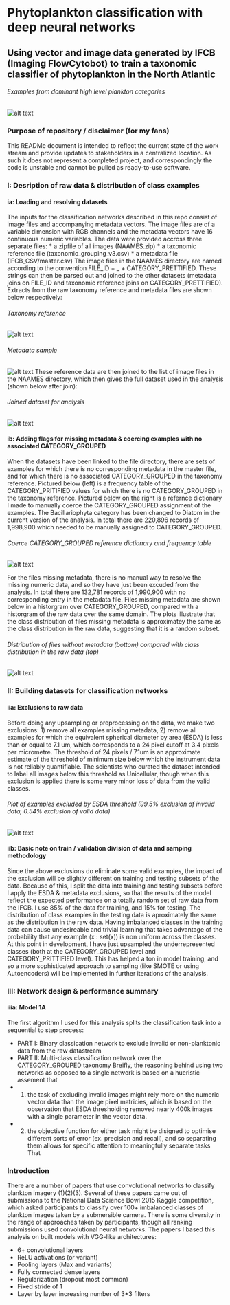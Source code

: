 # Phytoplankton classification with deep neural networks
## Using vector and image data generated by IFCB (Imaging FlowCytobot) to train a taxonomic classifier of phytoplankton in the North Atlantic
###### Examples from dominant high level plankton categories 
   ![alt text](https://github.com/emmettFC/selected-projects/blob/master/plankton_vision/assets/class-examples-title-asset.png)

### Purpose of repository / disclaimer (for my fans)
This READMe document is intended to reflect the current state of the work stream and provide updates to stakeholders in a centralized location. As such it does not represent a completed project, and correspondingly the code is unstable and cannot be pulled as ready-to-use software. 

### I: Desription of raw data & distribution of class examples 

#### ia: Loading and resolving datasets
The inputs for the classification networks described in this repo consist of image files and accompanying metadata vectors. The image files are of a variable dimension with RGB channels and the metadata vectors have 16 continuous numeric variables. The data were provided accross three separate files: 
    * a zipfile of all images (NAAMES.zip)
    * a taxonomic reference file (taxonomic_grouping_v3.csv)
    * a metadata file (IFCB_CSV/master.csv)
The image files in the NAAMES directory are named according to the convention FILE_ID + _ + CATEGORY_PRETTIFIED. These strings can then be parsed out and joined to the other datasets (metadata joins on FILE_ID and taxonomic reference joins on CATEGORY_PRETTIFIED). Extracts from the raw taxonomy reference and metadata files are shown below respectively: 
###### Taxonomy reference
   ![alt text](https://github.com/emmettFC/selected-projects/blob/master/plankton_vision/assets/assets_1_taxonomy.png)
###### Metadata sample
   ![alt text](https://github.com/emmettFC/selected-projects/blob/master/plankton_vision/assets/metadata-sample-asset.png)
These reference data are then joined to the list of image files in the NAAMES directory, which then gives the full dataset used in the analysis (shown below after join): 
###### Joined dataset for analysis
   ![alt text](https://github.com/emmettFC/selected-projects/blob/master/plankton_vision/assets/joined-data-assets.png)

#### ib: Adding flags for missing metadata & coercing examples with no associated CATEGORY_GROUPED
When the datasets have been linked to the file directory, there are sets of examples for which there is no corresponding metadata in the master file, and for which there is no associated CATEGORY_GROUPED in the taxonomy reference. Pictured below (left) is a frequency table of the CATEGORY_PRITIFIED values for which there is no CATEGORY_GROUPED in the taxonomy reference. Pictured below on the right is a refernce dictionary I made to manually coerce the CATEGORY_GROUPED assignment of the examples. The Bacillariophyta category has been changed to Diatom in the current version of the analysis. In total there are 220,896 records of 1,998,900 which needed to be manually assigned to CATEGORY_GROUPED. 
###### Coerce CATEGORY_GROUPED reference dictionary and frequency table
   ![alt text](https://github.com/emmettFC/selected-projects/blob/master/plankton_vision/assets/assets-no-group-coerce.png)
   
For the files missing metadata, there is no manual way to resolve the missing numeric data, and so they have just been excuded from the analysis. In total there are 132,781 records of 1,990,900 with no corresponding entry in the metadata file. Files missing metadata are shown below in a historgram over CATEGORY_GROUPED, compared with a historgram of the raw data over the same domain. The plots illustrate that the class distribution of files missing metadata is approximatey the same as the class distribution in the raw data, suggesting that it is a random subset. 
###### Distribution of files without metadata (bottom) compared with class distribution in the raw data (top) 
   ![alt text](https://github.com/emmettFC/selected-projects/blob/master/plankton_vision/assets/histogram-all-data-and-missingmd-asset.png)

### II: Building datasets for classification networks

#### iia: Exclusions to raw data
Before doing any upsampling or preprocessing on the data, we make two exclusions: 1) remove all examples missing metadata, 2) remove all examples for which the equivalent spherical diameter by area (ESDA) is less than or equal to 7.1 um, which corresponds to a 24 pixel cutoff at 3.4 pixels per micrometre. The threshold of 24 pixels / 7.1um is an approximate estimate of the threshold of minimum size below which the instrument data is not reliably quantifiable. The scientists who curated the dataset intended to label all images below this threshold as Unicellular, though when this exclusion is applied there is some very minor loss of data from the valid classes.
###### Plot of examples excluded by ESDA threshold (99.5% exclusion of invalid data, 0.54% exclusion of valid data)
   ![alt text](https://github.com/emmettFC/selected-projects/blob/master/plankton_vision/assets/esda-exclude-asset.png)

#### iib: Basic note on train / validation division of data and samping methodology 
Since the above exclusions do eliminate some valid examples, the impact of the exclusion will be slightly different on training and testing subsets of the data. Because of this, I split the data into training and testing subsets before I apply the ESDA & metadata exclusions, so that the results of the model reflect the expected performance on a totally random set of raw data from the IFCB. I use 85% of the data for training, and 15% for testing. The distribution of class examples in the testing data is aproximately the same as the distribution in the raw data. Having imbalanced classes in the training data can cause undesireable and trivial learning that takes advantage of the probability that any example (x : set(x)) is non uniform across the classes. At this point in development, I have just upsampled the underrepresented classes (both at the CATEGORY_GROUPED level and CATEGORY_PRITTIFIED level). This has helped a ton in model training, and so a more sophisticated approach to sampling (like SMOTE or using Autoencoders) will be implemented in further iterations of the analysis.  

### III: Network design & performance summary 

#### iiia: Model 1A
The first algorithm I used for this analysis splits the classification task into a sequential to step process: 
   * PART I: Binary classication network to exclude invalid or non-planktonic data from the raw datastream
   * PART II: Multi-class classification network over the CATEGORY_GROUPED taxonomy 
Breifly, the reasoning behind using two networks as opposed to a single network is based on a hueristic assement that 
   * 1) the task of excluding invalid images might rely more on the numeric vector data than the image pixel matricies, which is based on the observation that ESDA thresholding removed nearly 400k images with a single parameter in the vector data.
   * 2) the objective function for either task might be disigned to optimise different sorts of error (ex. precision and recall), and so separating them allows for specific attention to meaningfully separate tasks 
That



### Introduction
There are a number of papers that use convolutional networks to classify plankton imagery (1)(2)(3). Several of these papers came out of submissions to the National Data Science Bowl 2015 Kaggle competition, which asked participants to classify over 100+ imbalanced classes of plankton images taken by a submersible camera. There is some diversity in the range of approaches taken by participants, though all ranking submissions used convolutional neural networks. The papers I based this analysis on built models with VGG-like architectures:

   * 6+ convolutional layers
   * ReLU activations (or variant)
   * Pooling layers (Max and variants)
   * Fully connected dense layers
   * Regularization (dropout most common)
   * Fixed stride of 1
   * Layer by layer increasing number of 3*3 filters









